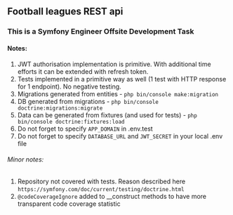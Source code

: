 ## Football leagues REST api

### This is a Symfony Engineer Offsite Development Task
#### Notes:
1) JWT authorisation implementation is primitive. With additional time efforts it can be extended with refresh token.
2) Tests implemented in a primitive way as well (1 test with HTTP response for 1 endpoint). No negative testing.
3) Migrations generated from entities - `php bin/console make:migration`
4) DB generated from migrations - `php bin/console doctrine:migrations:migrate`
5) Data can be generated from fixtures (and used for tests) - `php bin/console doctrine:fixtures:load`
6) Do not forget to specify `APP_DOMAIN` in .env.test
7) Do not forget to specify `DATABASE_URL` and `JWT_SECRET` in your local .env file

###### Minor notes:
1) Repository not covered with tests. Reason described here `https://symfony.com/doc/current/testing/doctrine.html`
2) `@codeCoverageIgnore` added to __construct methods to have more transparent code coverage statistic